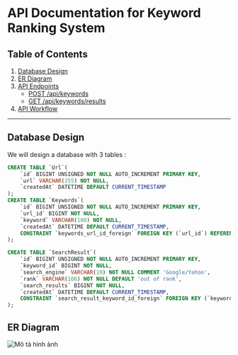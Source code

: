 # API Documentation for Keyword Ranking System

## Table of Contents
1. [Database Design](#database-design)
2. [ER Diagram](#er-diagram)
3. [API Endpoints](#api-endpoints)
    - [POST /api/keywords](#post-apikeywords)
    - [GET /api/keywords/results](#get-apikeywordsresults)
4. [API Workflow](#api-workflow)

---

## Database Design
We will design a database with 3 tables :

```sql
CREATE TABLE `Url`(
    `id` BIGINT UNSIGNED NOT NULL AUTO_INCREMENT PRIMARY KEY,
    `url` VARCHAR(255) NOT NULL,
    `createdAt` DATETIME DEFAULT CURRENT_TIMESTAMP
);
CREATE TABLE `Keywords`(
    `id` BIGINT UNSIGNED NOT NULL AUTO_INCREMENT PRIMARY KEY,
    `url_id` BIGINT NOT NULL,
    `keyword` VARCHAR(100) NOT NULL,
    `createdAt` DATETIME DEFAULT CURRENT_TIMESTAMP,
    CONSTRAINT `keywords_url_id_foreign` FOREIGN KEY (`url_id`) REFERENCES `Url` (`id`)
);

CREATE TABLE `SearchResult`(
    `id` BIGINT UNSIGNED NOT NULL AUTO_INCREMENT PRIMARY KEY,
    `keyword_id` BIGINT NOT NULL,
    `search_engine` VARCHAR(10) NOT NULL COMMENT 'Google/Yahoo',
    `rank` VARCHAR(100) NOT NULL DEFAULT 'out of rank',
    `search_results` BIGINT NOT NULL,
    `createdAt` DATETIME DEFAULT CURRENT_TIMESTAMP,
    CONSTRAINT `search_result_keyword_id_foreign` FOREIGN KEY (`keyword_id`) REFERENCES `Keywords` (`id`)
);
```

## ER Diagram
![Mô tả hình ảnh](link-đến-hình-ảnh)
